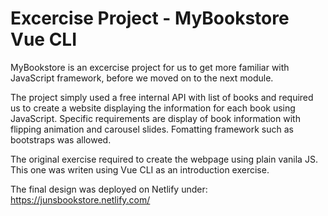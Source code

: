 # Excercise Project - MyBookstore Vue CLI

MyBookstore is an excercise project for us to get more familiar with JavaScript framework, before we moved on to the next module.

The project simply used a free internal API with list of books and required us to create a website displaying the information for each book using JavaScript. Specific requirements are display of book information with flipping animation and carousel slides. Fomatting framework such as bootstraps was allowed.

The original exercise required to create the webpage using plain vanila JS. This one was writen using Vue CLI as an introduction exercise.

The final design was deployed on Netlify under: https://junsbookstore.netlify.com/
